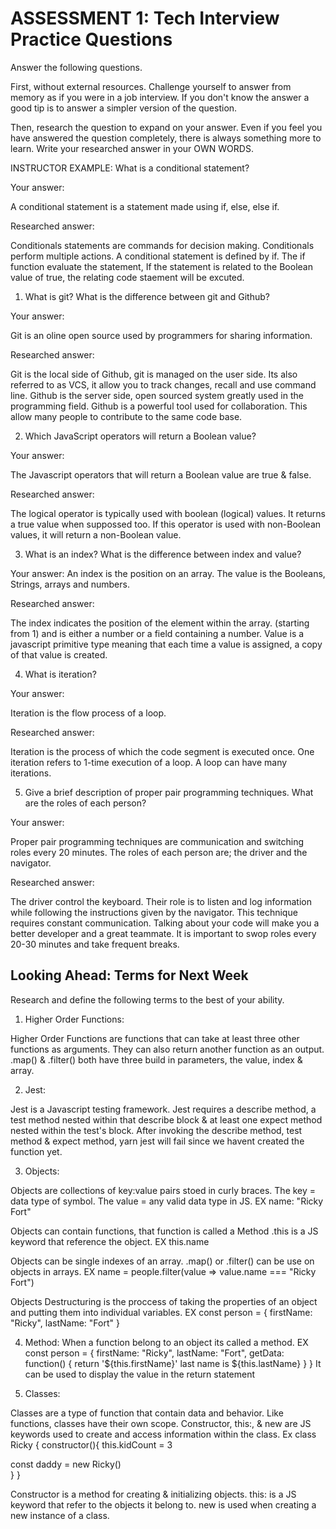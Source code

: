 # ASSESSMENT 1: Tech Interview Practice Questions
Answer the following questions.

First, without external resources. Challenge yourself to answer from memory as if you were in a job interview. If you don't know the answer a good tip is to answer a simpler version of the question.

Then, research the question to expand on your answer. Even if you feel you have answered the question completely, there is always something more to learn. Write your researched answer in your OWN WORDS.

INSTRUCTOR EXAMPLE: What is a conditional statement?

  Your answer: 
  
  A conditional statement is a statement made using if, else, else if.

  Researched answer:

  Conditionals statements are commands for decision making. Conditionals perform multiple actions. A conditional statement is defined by if. The if function evaluate the statement, If the statement is related to the Boolean value of true, the relating code staement will be excuted.



1. What is git? What is the difference between git and Github?

  Your answer:

  Git is an oline open source used by programmers for sharing information. 

  Researched answer:

  Git is the local side of Github, git is managed on the user side. Its also referred to as VCS, it allow you to track changes, recall and use command line. Github is the server side, open sourced system greatly used in the programming field. Github is a powerful tool used for collaboration. This allow many people to contribute to the same code base.



2. Which JavaScript operators will return a Boolean value?

  Your answer:

  The Javascript operators that will return a Boolean value are true & false.

  Researched answer:

  The logical operator is typically used with boolean (logical) values. It returns a true value when suppossed too. If this operator is used with non-Boolean values, it will return a non-Boolean value.
  


3. What is an index? What is the difference between index and value?

  Your answer: An index is the position on an array. The value is the Booleans, Strings, arrays and numbers.

  Researched answer:

The index indicates the position of the element within the array. (starting from 1) and is either a number or a field containing a number. Value is a javascript primitive type  meaning that each time a value is assigned, a copy of that value is created. 



4. What is iteration?

  Your answer:

  Iteration is the flow process of a loop.

  Researched answer:

  Iteration is the process of which the code segment is executed once. One iteration refers to 1-time execution of a loop. A loop can have many iterations.





5. Give a brief description of proper pair programming techniques. What are the roles of each person?

  Your answer:

  Proper pair programming techniques are communication and switching roles every 20 minutes. The roles of each person are; the driver and the navigator.

  Researched answer:

  The driver control the keyboard. Their role is to listen and log information while following the instructions given by the navigator. This technique requires constant communication. Talking about your code will make you a better developer and a great teammate. It is important to swop roles every 20-30 minutes and take frequent breaks.



## Looking Ahead: Terms for Next Week

Research and define the following terms to the best of your ability.

1. Higher Order Functions:

Higher Order Functions are functions that can take at least three other functions as arguments. They can also return another function as an output. .map() & .filter() both have three build in parameters, the value, index & array.  

2. Jest:

Jest is a Javascript testing framework. Jest requires a describe method, a test method nested within that describe block & at least one expect method nested within the test's block. After invoking the describe method, test method & expect method, yarn jest will fail since we havent created the function yet. 

3. Objects:

Objects are collections of key:value pairs stoed in curly braces. The key = data type of symbol. The value = any valid data type in JS. EX name: "Ricky Fort"

Objects can contain functions, that function is called a Method .this is a JS keyword that reference the object. EX this.name

Objects can be single indexes of an array. .map() or .filter() can be use on objects in arrays. EX name = people.filter(value => value.name === "Ricky Fort")

Objects Destructuring is the proccess of taking the properties of an object and putting them into individual variables. 
EX 
const person = {
      firstName: "Ricky",
      lastName: "Fort"
     }

4. Method:
When a function belong to an object its called a method.
EX 
const person = {
      firstName: "Ricky",
      lastName: "Fort",
      getData: function() {
        return '${this.firstName}' last name is ${this.lastName}
      }
    }
 It can be used to display the value in the return statement

5. Classes:

Classes are a type of function that contain data and behavior. Like functions, classes have their own scope. Constructor, this:, & new are JS keywords used to create and access information within the class.
Ex
class Ricky {
  constructor(){
    this.kidCount = 3

const daddy = new Ricky()    
  }
}

Constructor is a method for creating & initializing objects. this: is a JS keyword that refer to the objects it belong to. new is used when creating a new instance of a class.


